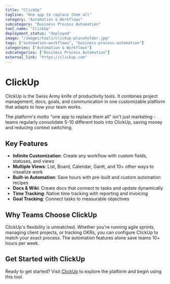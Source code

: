 ```yaml
---
title: "ClickUp"
tagline: "One app to replace them all"
category: "Automation & Workflows"
subcategory: "Business Process Automation"
tool_name: "ClickUp"
deployment_status: "deployed"
image: "/images/tools/clickup-placeholder.jpg"
tags: ["automation-workflows", "business-process-automation"]
categories: ["Automation & Workflows"]
subcategories: ["Business Process Automation"]
external_link: "https://clickup.com"
---
```


# ClickUp

ClickUp is the Swiss Army knife of productivity tools. It combines project management, docs, goals, and communication in one customizable platform that adapts to how your team works.

The platform's motto "one app to replace them all" isn't just marketing - teams regularly consolidate 5-10 different tools into ClickUp, saving money and reducing context switching.

## Key Features
- **Infinite Customization**: Create any workflow with custom fields, statuses, and views
- **Multiple Views**: List, Board, Calendar, Gantt, and 10+ other ways to visualize work
- **Built-in Automation**: Save hours with pre-built and custom automation recipes
- **Docs & Wiki**: Create docs that connect to tasks and update dynamically
- **Time Tracking**: Native time tracking with reporting and invoicing
- **Goal Tracking**: Connect tasks to measurable objectives

## Why Teams Choose ClickUp
ClickUp's flexibility is unmatched. Whether you're running agile sprints, managing client projects, or tracking OKRs, you can configure ClickUp to match your exact process. The automation features alone save teams 10+ hours per week.

## Get Started with ClickUp

Ready to get started? Visit [ClickUp](https://clickup.com) to explore the platform and begin using this tool.